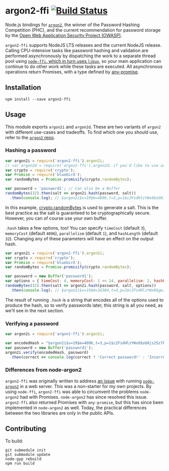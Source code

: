 # argon2-ffi [![Build Status](https://travis-ci.org/cjlarose/argon2-ffi.svg?branch=master)](https://travis-ci.org/cjlarose/argon2-ffi)

Node.js bindings for [`argon2`][argon2], the winner of the Password
Hashing Competition (PHC), and the current recommendation for
password storage by the [Open Web Application Security Project
(OWASP)][owasp].

`argon2-ffi` supports NodeJS LTS releases and the current NodeJS release.
Calling CPU-intensive tasks like password hashing and validation are performed
asynchronously by dispatching the work to a separate thread pool using
[`node-ffi`, which in turn uses `libuv`][async-library-calls], so your main
application can continue to do other work while these tasks are executed. All
asynchronous operations return Promises, with a type defined by
[any-promise](https://www.npmjs.com/package/any-promise).

[async-library-calls]: https://github.com/node-ffi/node-ffi/wiki/Node-FFI-Tutorial#async-library-calls

## Installation

    npm install --save argon2-ffi

## Usage

This module exports `argon2i` and `argon2d`. These are two variants
of `argon2` with different use-cases and tradeoffs. To find which
one you should use, refer to the [`argon2` repo][argon2].


### Hashing a password

```javascript
var argon2i = require('argon2-ffi').argon2i;
// var argon2d = require('argon2-ffi').argon2d; if you'd like to use argon2d
var crypto = require('crypto');
var Promise = require('bluebird');
var randomBytes = Promise.promisify(crypto.randomBytes);

var password = 'password1'; // Can also be a Buffer
randomBytes(32).then(salt => argon2i.hash(password, salt))
  .then(console.log); // $argon2i$v=19$m=4096,t=3,p=1$c2FsdHlzYWx0$oG0js25z7kM30xSg9+nAKtU0hrPa0UnvRnqQRZXHCV8
```

In this example,
[crypto.randomBytes](https://nodejs.org/api/crypto.html#crypto_crypto_randombytes_size_callback)
is used to generate a salt. This is the best practice as the salt is guaranteed
to be cryptographically secure. However, you can of course use your own buffer.

`.hash` takes a few options, too! You can specify `timeCost` (default `3`),
`memoryCost` (default `4096`), `parallelism` (default
`1`), and `hashLength` (default `32`). Changing any of these parameters will
have an effect on the output hash.

```javascript
var argon2i = require('argon2-ffi').argon2i;
var crypto = require('crypto');
var Promise = require('bluebird');
var randomBytes = Promise.promisify(crypto.randomBytes);

var password = new Buffer('password1');
var options = { timeCost: 4, memoryCost: 1 << 14, parallelism: 2, hashLength: 64 };
randomBytes(32).then(salt => argon2i.hash(password, salt, options))
  .then(console.log); // $argon2i$v=19$m=16384,t=4,p=2$c2FsdHlzYWx0$gwJY/FsXNSR3aS1ChVTgDZ9HbF3V7sbbYE5UmQsdXFHB4Tt6/RVtFWGIIJnzZ62nL9miurrvJnxhvORK64ddFg
```

The result of running `.hash` is a string that encodes all of the options used
to produce the hash, so to verify passwords later, this string is all you need,
as we'll see in the next section.

### Verifying a password

```javascript
var argon2i = require('argon2-ffi').argon2i;

var encodedHash = "$argon2i$v=19$m=4096,t=3,p=1$c2FsdHlzYWx0$oG0js25z7kM30xSg9+nAKtU0hrPa0UnvRnqQRZXHCV8";
var password = new Buffer('password1');
argon2i.verify(encodedHash, password)
  .then(correct => console.log(correct ? 'Correct password!' : 'Incorrect password'));
```

### Differences from node-argon2

`argon2-ffi` was originally written to address [an issue][node-argon2-issue]
with running [`node-argon2`][node-argon2] in a web server. This was a
non-starter for my own projects. By using `node-ffi`, `argon2-ffi` was able to
circumvent the problems `node-argon2` had with Promises. `node-argon2` has
since resolved this issue.  `argon2-ffi` also returned Promises with
`any-promise`, but this has since been implemented in `node-argon2` as well.
Today, the practical differences between the two libraries are only in the
public APIs.

[node-argon2-issue]: https://github.com/ranisalt/node-argon2/issues/33
[node-argon2]: https://github.com/ranisalt/node-argon2

## Contributing

To build:

    git submodule init
    git submodule update
    node-gyp rebuild
    npm run build

[argon2]: https://github.com/P-H-C/phc-winner-argon2
[owasp]: https://www.owasp.org/index.php/Password_Storage_Cheat_Sheet
